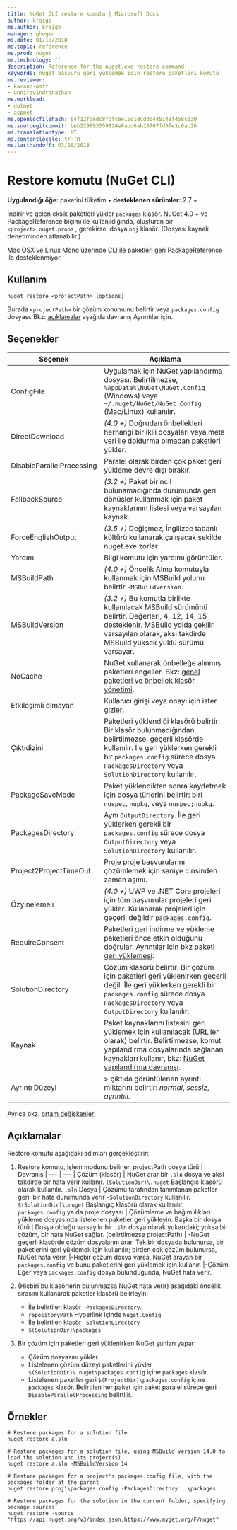 ```yaml
---
title: NuGet CLI restore komutu | Microsoft Docs
author: kraigb
ms.author: kraigb
manager: ghogen
ms.date: 01/18/2018
ms.topic: reference
ms.prod: nuget
ms.technology: ''
description: Reference for the nuget.exe restore command
keywords: nuget başvuru geri yüklemek için restore paketleri komutu
ms.reviewer:
- karann-msft
- unniravindranathan
ms.workload:
- dotnet
- aspnet
ms.openlocfilehash: 64f12fdedc8fbfcee15c1dcddc445148f458c030
ms.sourcegitcommit: beb229893559824e8abd6ab16707fd5fe1c6ac26
ms.translationtype: MT
ms.contentlocale: tr-TR
ms.lasthandoff: 03/28/2018
---
```

# <a name="restore-command-nuget-cli"></a>Restore komutu (NuGet CLI)

**Uygulandığı öğe:** paketini tüketim &bullet; **desteklenen sürümler:** 2.7 +

İndirir ve gelen eksik paketleri yükler `packages` klasör. NuGet 4.0 + ve PackageReference biçimi ile kullanıldığında, oluşturan bir `<project>.nuget.props` , gerekirse, dosya `obj` klasör. (Dosyası kaynak denetiminden atlanabilir.)

Mac OSX ve Linux Mono üzerinde CLI ile paketleri geri PackageReference ile desteklenmiyor.

## <a name="usage"></a>Kullanım

```cli
nuget restore <projectPath> [options]
```

Burada `<projectPath>` bir çözüm konumunu belirtir veya `packages.config` dosyası. Bkz: [açıklamalar](#remarks) aşağıda davranış Ayrıntılar için.

## <a name="options"></a>Seçenekler

| Seçenek | Açıklama |
| --- | --- |
| ConfigFile | Uygulamak için NuGet yapılandırma dosyası. Belirtilmezse, `%AppData%\NuGet\NuGet.Config` (Windows) veya `~/.nuget/NuGet/NuGet.Config` (Mac/Linux) kullanılır.|
| DirectDownload | *(4.0 +)*  Doğrudan önbellekleri herhangi bir ikili dosyaları veya meta veri ile doldurma olmadan paketleri yükler. |
| DisableParallelProcessing | Paralel olarak birden çok paket geri yükleme devre dışı bırakır. |
| FallbackSource | *(3.2 +)*  Paket birincil bulunamadığında durumunda geri dönüşler kullanmak için paket kaynaklarının listesi veya varsayılan kaynak. |
| ForceEnglishOutput | *(3.5 +)*  Değişmez, İngilizce tabanlı kültürü kullanarak çalışacak şekilde nuget.exe zorlar. |
| Yardım | Bilgi komutu için yardımı görüntüler. |
| MSBuildPath | *(4.0 +)*  Öncelik Alma komutuyla kullanmak için MSBuild yolunu belirtir `-MSBuildVersion`. |
| MSBuildVersion | *(3.2 +)*  Bu komutla birlikte kullanılacak MSBuild sürümünü belirtir. Değerleri, 4, 12, 14, 15 desteklenir. MSBuild yolda çekilir varsayılan olarak, aksi takdirde MSBuild yüksek yüklü sürümü varsayar. |
| NoCache | NuGet kullanarak önbelleğe alınmış paketleri engeller. Bkz: [genel paketleri ve önbellek klasör yönetimi](../consume-packages/managing-the-global-packages-and-cache-folders.md). |
| Etkileşimli olmayan | Kullanıcı girişi veya onayı için ister gizler. |
| Çıktıdizini | Paketleri yüklendiği klasörü belirtir. Bir klasör bulunmadığından belirtilmezse, geçerli klasörde kullanılır. İle geri yüklerken gerekli bir `packages.config` sürece dosya `PackagesDirectory` veya `SolutionDirectory` kullanılır.|
| PackageSaveMode | Paket yüklendikten sonra kaydetmek için dosya türlerini belirtir: biri `nuspec`, `nupkg`, veya `nuspec;nupkg`. |
| PackagesDirectory | Aynı `OutputDirectory`. İle geri yüklerken gerekli bir `packages.config` sürece dosya `OutputDirectory` veya `SolutionDirectory` kullanılır. |
| Project2ProjectTimeOut | Proje proje başvurularını çözümlemek için saniye cinsinden zaman aşımı. |
| Özyinelemeli | *(4.0 +)*  UWP ve .NET Core projeleri için tüm başvurular projeleri geri yükler. Kullanarak projeleri için geçerli değildir `packages.config`. |
| RequireConsent | Paketleri geri indirme ve yükleme paketleri önce etkin olduğunu doğrular. Ayrıntılar için bkz [paketi geri yüklemesi](../consume-packages/package-restore.md). |
| SolutionDirectory | Çözüm klasörü belirtir. Bir çözüm için paketleri geri yüklenirken geçerli değil. İle geri yüklerken gerekli bir `packages.config` sürece dosya `PackagesDirectory` veya `OutputDirectory` kullanılır. |
| Kaynak | Paket kaynaklarını listesini geri yüklemek için kullanılacak (URL'ler olarak) belirtir. Belirtilmezse, komut yapılandırma dosyalarında sağlanan kaynakları kullanır, bkz: [NuGet yapılandırma davranışı](../consume-packages/configuring-nuget-behavior.md). |
| Ayrıntı Düzeyi |> çıktıda görüntülenen ayrıntı miktarını belirtir: *normal*, *sessiz*, *ayrıntılı*. |

Ayrıca bkz. [ortam değişkenleri](cli-ref-environment-variables.md)

## <a name="remarks"></a>Açıklamalar

Restore komutu aşağıdaki adımları gerçekleştirir:

1. Restore komutu, işlem modunu belirler.
    projectPath dosya türü | Davranış
    | --- | --- |
    Çözüm (klasör) | NuGet arar bir `.sln` dosya ve aksi takdirde bir hata verir kullanır. `(SolutionDir)\.nuget` Başlangıç klasörü olarak kullanılır.
    `.sln` Dosya | Çözümü tarafından tanımlanan paketler geri; bir hata durumunda verir `-SolutionDirectory` kullanılır. `$(SolutionDir)\.nuget` Başlangıç klasörü olarak kullanılır.
    `packages.config` ya da proje dosyası | Çözümleme ve bağımlılıkları yükleme dosyasında listelenen paketler geri yükleyin.
    Başka bir dosya türü | Dosya olduğu varsayılır bir `.sln` dosya olarak yukarıdaki; yoksa bir çözüm, bir hata NuGet sağlar.
    (belirtilmezse projectPath) | -NuGet geçerli klasörde çözüm dosyalarını arar. Tek bir dosyada bulunursa, bir paketlerini geri yüklemek için kullanılır; birden çok çözüm bulunursa, NuGet hata verir.
    |-Hiçbir çözüm dosya varsa, NuGet arayan bir `packages.config` ve bunu paketlerini geri yüklemek için kullanır.
    |-Çözüm Eğer veya `packages.config` dosya bulunduğunda, NuGet hata verir.

1. (Hiçbiri bu klasörlerin bulunmazsa NuGet hata verir) aşağıdaki öncelik sırasını kullanarak paketler klasörü belirleyin:

    - İle belirtilen klasör `-PackagesDirectory`.
    - `repositoryPath` Hyperlink içinde `Nuget.Config`
    - İle belirtilen klasör `-SolutionDirectory`
    - `$(SolutionDir)\packages`

1. Bir çözüm için paketleri geri yüklenirken NuGet şunları yapar:
    - Çözüm dosyasını yükler.
    - Listelenen çözüm düzeyi paketlerini yükler `$(SolutionDir)\.nuget\packages.config` içine `packages` klasör.
    - Listelenen paketler geri `$(ProjectDir)\packages.config` içine `packages` klasör. Belirtilen her paket için paket paralel sürece geri `-DisableParallelProcessing` belirtilir.

## <a name="examples"></a>Örnekler

```cli
# Restore packages for a solution file
nuget restore a.sln

# Restore packages for a solution file, using MSBuild version 14.0 to load the solution and its project(s)
nuget restore a.sln -MSBuildVersion 14

# Restore packages for a project's packages.config file, with the packages folder at the parent
nuget restore proj1\packages.config -PackagesDirectory ..\packages

# Restore packages for the solution in the current folder, specifying package sources
nuget restore -source "https://api.nuget.org/v3/index.json;https://www.myget.org/F/nuget"
```
